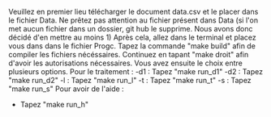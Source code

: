 Veuillez en premier lieu télécharger le document data.csv et le placer dans le fichier Data. Ne prêtez pas attention au fichier présent dans Data (si l'on met aucun fichier dans un dossier, git hub le supprime. Nous avons donc décidé d'en mettre au moins 1)
Après cela, allez dans le terminal et placez vous dans dans le fichier Progc.
Tapez la commande "make build" afin de compiler les fichiers nécéssaires.
Continuez en tapant "make droit" afin d'avoir les autorisations nécessaires.
Vous avez ensuite le choix entre plusieurs options. 
Pour le traitement : 
  -d1 : Tapez "make run_d1"
  -d2 : Tapez "make run_d2"
  -l : Tapez "make run_l"
  -t : Tapez "make run_t"
  -s : Tapez "make run_s"
Pour avoir de l'aide :
  - Tapez "make run_h"
  
